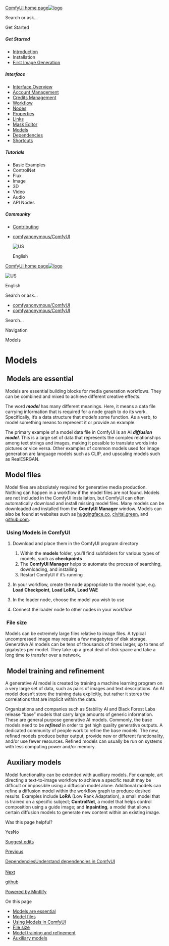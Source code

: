 [ComfyUI home page![logo](https://mintlify.s3.us-west-1.amazonaws.com/dripart/logo.png)](http://docs.comfy.org/)

Search or ask...

Get Started

##### Get Started

- [Introduction](http://docs.comfy.org/get_started/introduction)
- Installation
- [First Image Generation](http://docs.comfy.org/get_started/first_generation)

##### Interface

- [Interface Overview](http://docs.comfy.org/interface/overview)
- [Account Management](http://docs.comfy.org/interface/user)
- [Credits Management](http://docs.comfy.org/interface/credits)
- [Workflow](http://docs.comfy.org/essentials/core-concepts/workflow)
- [Nodes](http://docs.comfy.org/essentials/core-concepts/nodes)
- [Properties](http://docs.comfy.org/essentials/core-concepts/properties)
- [Links](http://docs.comfy.org/essentials/core-concepts/links)
- [Mask Editor](http://docs.comfy.org/interface/maskeditor)
- [Models](http://docs.comfy.org/essentials/core-concepts/models)
- [Dependencies](http://docs.comfy.org/essentials/core-concepts/dependencies)
- [Shortcuts](http://docs.comfy.org/interface/shortcuts)

##### Tutorials

- Basic Examples
- ControlNet
- Flux
- Image
- 3D
- Video
- Audio
- API Nodes

##### Community

- [Contributing](http://docs.comfy.org/community/contributing)

<!--THE END-->

- [comfyanonymous/ComfyUI](https://github.com/comfyanonymous/ComfyUI)
  
  ![US](https://purecatamphetamine.github.io/country-flag-icons/1x1/US.svg)
  
  English

[ComfyUI home page![logo](https://mintlify.s3.us-west-1.amazonaws.com/dripart/logo.png)](http://docs.comfy.org/)

![US](https://purecatamphetamine.github.io/country-flag-icons/1x1/US.svg)

English

Search or ask...

- [comfyanonymous/ComfyUI](https://github.com/comfyanonymous/ComfyUI)
- [comfyanonymous/ComfyUI](https://github.com/comfyanonymous/ComfyUI)

Search...

Navigation

Models

# Models

## [​](http://docs.comfy.org#models-are-essential) Models are essential

Models are essential building blocks for media generation workflows. They can be combined and mixed to achieve different creative effects.

The word ***model*** has many different meanings. Here, it means a data file carrying information that is required for a node graph to do its work. Specifically, it’s a data structure that *models* some function. As a verb, to model something means to represent it or provide an example.

The primary example of a model data file in ComfyUI is an AI ***diffusion model***. This is a large set of data that represents the complex relationships among text strings and images, making it possible to translate words into pictures or vice versa. Other examples of common models used for image generation are language models such as CLIP, and upscaling models such as RealESRGAN.

## [​](http://docs.comfy.org#model-files) Model files

Model files are absolutely required for generative media production. Nothing can happen in a workflow if the model files are not found. Models are not included in the ComfyUI installation, but ComfyUI can often automatically download and install missing model files. Many models can be downloaded and installed from the **ComfyUI Manager** window. Models can also be found at websites such as [huggingface.co](https://huggingface.co), [civitai.green](https://civitai.green), and [github.com](https://github.com).

### [​](http://docs.comfy.org#using-models-in-comfyui) Using Models in ComfyUI

1. Download and place them in the ComfyUI program directory
   
   1. Within the **models** folder, you’ll find subfolders for various types of models, such as **checkpoints**
   2. The **ComfyUI Manager** helps to automate the process of searching, downloading, and installing
   3. Restart ComfyUI if it’s running
2. In your workflow, create the node appropriate to the model type, e.g. **Load Checkpoint**, **Load LoRA**, **Load VAE**
3. In the loader node, choose the model you wish to use
4. Connect the loader node to other nodes in your workflow

### [​](http://docs.comfy.org#file-size) File size

Models can be extremely large files relative to image files. A typical uncompressed image may require a few megabytes of disk storage. Generative AI models can be tens of thousands of times larger, up to tens of gigabytes per model. They take up a great deal of disk space and take a long time to transfer over a network.

## [​](http://docs.comfy.org#model-training-and-refinement) Model training and refinement

A generative AI model is created by training a machine learning program on a very large set of data, such as pairs of images and text descriptions. An AI model doesn’t store the training data explicitly, but rather it stores the correlations that are implicit within the data.

Organizations and companies such as Stability AI and Black Forest Labs release “base” models that carry large amounts of generic information. These are general purpose generative AI models. Commonly, the base models need to be ***refined*** in order to get high quality generative outputs. A dedicated community of people work to refine the base models. The new, refined models produce better output, provide new or different functionality, and/or use fewer resources. Refined models can usually be run on systems with less computing power and/or memory.

## [​](http://docs.comfy.org#auxiliary-models) Auxiliary models

Model functionality can be extended with auxiliary models. For example, art directing a text-to-image workflow to achieve a specific result may be difficult or impossible using a diffusion model alone. Additional models can refine a diffusion model within the workflow graph to produce desired results. Examples include **LoRA** (Low Rank Adaptation), a small model that is trained on a specific subject; **ControlNet**, a model that helps control composition using a guide image; and **Inpainting**, a model that allows certain diffusion models to generate new content within an existing image.

Was this page helpful?

YesNo

[Suggest edits](https://github.com/comfy-org/docs/edit/main/essentials/core-concepts/models.mdx)

[Previous](http://docs.comfy.org/interface/maskeditor)

[DependenciesUnderstand dependencies in ComfyUI  
\
Next](http://docs.comfy.org/essentials/core-concepts/dependencies)

[github](https://github.com/comfyanonymous/ComfyUI/)

[Powered by Mintlify](https://mintlify.com/preview-request?utm_campaign=poweredBy&utm_medium=referral&utm_source=docs.comfy.org)

On this page

- [Models are essential](http://docs.comfy.org#models-are-essential)
- [Model files](http://docs.comfy.org#model-files)
- [Using Models in ComfyUI](http://docs.comfy.org#using-models-in-comfyui)
- [File size](http://docs.comfy.org#file-size)
- [Model training and refinement](http://docs.comfy.org#model-training-and-refinement)
- [Auxiliary models](http://docs.comfy.org#auxiliary-models)